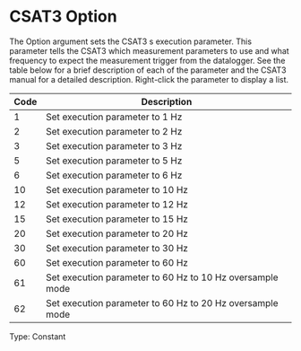 # CSAT3 Option

The Option argument sets the CSAT3 s execution parameter. This parameter tells the CSAT3 which measurement parameters to use and what frequency to expect the measurement trigger from the datalogger. See the table below for a brief description of each of the parameter and the CSAT3 manual for a detailed description. Right-click the parameter to display a list.

| Code | Description                                               |
| ---- | --------------------------------------------------------- |
| 1    | Set execution parameter to 1 Hz                           |
| 2    | Set execution parameter to 2 Hz                           |
| 3    | Set execution parameter to 3 Hz                           |
| 5    | Set execution parameter to 5 Hz                           |
| 6    | Set execution parameter to 6 Hz                           |
| 10   | Set execution parameter to 10 Hz                          |
| 12   | Set execution parameter to 12 Hz                          |
| 15   | Set execution parameter to 15 Hz                          |
| 20   | Set execution parameter to 20 Hz                          |
| 30   | Set execution parameter to 30 Hz                          |
| 60   | Set execution parameter to 60 Hz                          |
| 61   | Set execution parameter to 60 Hz to 10 Hz oversample mode |
| 62   | Set execution parameter to 60 Hz to 20 Hz oversample mode |

Type: Constant
